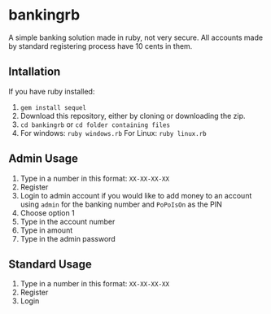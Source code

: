 # bankingrb
A simple banking solution made in ruby, not very secure.
All accounts made by standard registering process have 10 cents in them.

## Intallation
If you have ruby installed:
1. `gem install sequel`
2. Download this repository, either by cloning or downloading the zip.
3. `cd bankingrb` or `cd folder containing files`
4. For windows: `ruby windows.rb` For Linux: `ruby linux.rb`

## Admin Usage
1. Type in a number in this format: `XX-XX-XX-XX`
2. Register
3. Login to admin account if you would like to add money to an account using `admin` for the banking number and `PoPoIsOn` as the PIN
4. Choose option 1
5. Type in the account number
6. Type in amount
7. Type in the admin password

## Standard Usage
1. Type in a number in this format: `XX-XX-XX-XX`
2. Register
3. Login
